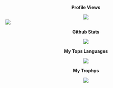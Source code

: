 <div align="center">
<p><b>Profile Views</b></p>
 <a href="#">
 <img src="https://count.getloli.com/get/@MelidaZ?theme=moebooru"/>
 </a>
 <br>
</div>
<a href="#">
<img src="https://discord.c99.nl/widget/theme-1/568093374662311956.png"></a>
</a>
<br>
<div align="center">
    <p><b>Github Stats<b></p>
    <a href="#">
      <img src="https://github-readme-stats.vercel.app/api?username=MelidaZ&include_all_commits=true&count_private=true&theme=react&show_icons=true&hide_border=true&title_color=87CEEB&icon_color=87CEEB&bg_color=0d1117"/>
    </a>
    <br>
    <p><b>My Tops Languages<b></p>
    <a href="#">
      <img src="https://github-readme-stats.vercel.app/api/top-langs/?username=MelidaZ&layout=compact&theme=react&show_icons=true&hide_border=true&title_color=87CEEB&icon_color=87CEEB&bg_color=0d1117"/>
    </a>
    <br>
    <p><b>My Trophys<b></p>
    <a href="#">
      <img src="https://github-profile-trophy.vercel.app/?username=MelidaZ&theme=discord"/>
    </a>
    <br>
</div>
